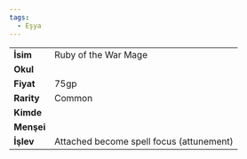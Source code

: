 ```yaml
---
tags:
  - Eşya
---  
```

  
|  |  |  
|---|---|  
| **İsim** | Ruby of the War Mage|  
| **Okul** | |  
| **Fiyat** | 75gp|  
| **Rarity** | Common|  
| **Kimde** | |  
| **Menşei** | |  
| **İşlev** | Attached become spell focus (attunement)|  
